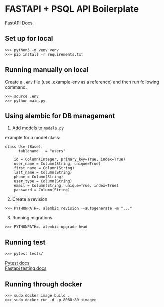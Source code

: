 # FASTAPI + PSQL API Boilerplate

[FastAPI Docs](https://fastapi.tiangolo.com/)  

## Set up for local

```
>>> python3 -m venv venv
>>> pip install -r requirements.txt
```

## Running manually on local

Create a `.env` file (use .example-env as a reference) and then run following command.

```
>>> source .env
>>> python main.py
```

## Using alembic for DB management

1. Add models to `models.py`

example for a model class:

```
class User(Base):
    __tablename__ = "users"

    id = Column(Integer, primary_key=True, index=True)
    user_name = Column(String, unique=True)
    first_name = Column(String)
    last_name = Column(String) 
    phone = Column(String)
    user_type = Column(String)
    email = Column(String, unique=True, index=True)
    password = Column(String)
```

2. Create a revision

```
>>> PYTHONPATH=. alembic revision --autogenerate -m "..."
```

3. Running migrations

```
>>> PYTHONPATH=. alembic upgrade head
```

## Running test

```
>>> pytest tests/
```

[Pytest docs](https://docs.pytest.org/en/stable/)  
[Fastapi testing docs](https://fastapi.tiangolo.com/tutorial/testing/)  

## Running through docker

```
>>> sudo docker image build .
>>> sudo docker run -d -p 8080:80 <image>
```